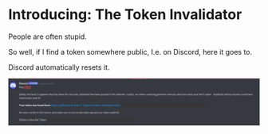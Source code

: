 # Introducing: The Token Invalidator

People are often stupid.

So well, if I find a token somewhere public, I.e. on Discord, here it goes to.

Discord automatically resets it.

![Example Reset](2021-10-29_15h47_35.png)
